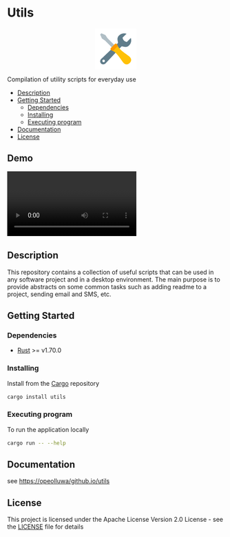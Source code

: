 # Utils

<div style="display:flex; justify-content:center; align-items:center">
  <img alt=app-icon src=app-icon.png/>
</div>

Compilation of utility scripts for everyday use

- [Description](#description)
- [Getting Started](#getting-started)
  - [Dependencies](#dependencies)
  - [Installing](#installing)
  - [Executing program](#executing-program)
- [Documentation](#documentation)
- [License](#license)

## Demo

<video src="./utils-demo.webm" alt="demo video"> </video>

## Description

This repository contains a collection of useful scripts that can be used in any software project and in a desktop environment. The main purpose is to provide abstracts on some common tasks such as adding readme to a project, sending email and SMS, etc.

## Getting Started

### Dependencies

- [Rust](https://rust-lang.org) >= v1.70.0

### Installing

Install from the [Cargo](https://crates.io) repository

```sh
cargo install utils
```

### Executing program

To run the application locally

```sh
cargo run -- --help
```

## Documentation

see [https://opeolluwa/github.io/utils](https://opeolluwa.github.io)

## License

This project is licensed under the Apache License
Version 2.0 License - see the [LICENSE](./LICENSE) file for details
